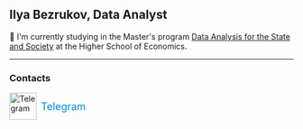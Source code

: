 ## Ilya Bezrukov, Data Analyst


 :school: I'm currently studying in the Master's program [Data Analysis for the State and Society](https://spb.hse.ru/en/ma/daps/) at the Higher School of Economics.


---

### Contacts

<a href="https://t.me/ilyaplunk" target="_blank" style="text-decoration: none; display: inline-flex; align-items: center;">
  <img src="https://github.com/user-attachments/assets/46ba3c32-f03d-4389-95e5-58779d782b41" alt="Telegram" width="48" height="48" />
  <span style="margin-left: 8px; font-size: 18px; color: #0088cc;">Telegram</span>
</a>




